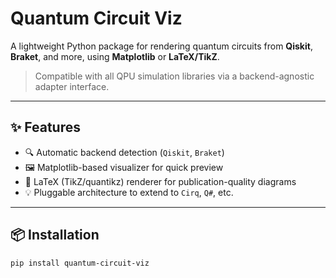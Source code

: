 # Quantum Circuit Viz

A lightweight Python package for rendering quantum circuits from **Qiskit**, **Braket**, and more, using **Matplotlib** or **LaTeX/TikZ**.

> Compatible with all QPU simulation libraries via a backend-agnostic adapter interface.

---

## ✨ Features

- 🔍 Automatic backend detection (`Qiskit`, `Braket`)
- 🖼️ Matplotlib-based visualizer for quick preview
- 📄 LaTeX (TikZ/quantikz) renderer for publication-quality diagrams
- 💡 Pluggable architecture to extend to `Cirq`, `Q#`, etc.

---

## 📦 Installation

```bash
pip install quantum-circuit-viz
